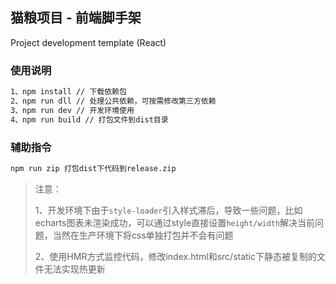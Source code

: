 ## 猫粮项目 - 前端脚手架
Project development template (React)

### 使用说明

```sh
1、npm install // 下载依赖包
2、npm run dll // 处理公共依赖，可按需修改第三方依赖
3、npm run dev // 开发环境使用
4、npm run build // 打包文件到dist目录
```

### 辅助指令

```sh
npm run zip 打包dist下代码到release.zip
```
>注意： 
>
>1、开发环境下由于`style-loader`引入样式滞后，导致一些问题，比如echarts图表未渲染成功，可以通过style直接设置`height/width`解决当前问题，当然在生产环境下将css单独打包并不会有问题
>
>2、使用HMR方式监控代码，修改index.html和src/static下静态被复制的文件无法实现热更新
